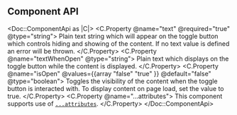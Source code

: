 ## Component API

<Doc::ComponentApi as |C|>
  <C.Property @name="text" @required="true" @type="string">
    Plain text string which will appear on the toggle button which controls hiding and showing of the content. If no text value is defined an error will be thrown.
  </C.Property>
  <C.Property @name="textWhenOpen" @type="string">
    Plain text which displays on the toggle button while the content is displayed.
  </C.Property>
  <C.Property @name="isOpen" @values={{array "false" "true" }} @default="false" @type="boolean">
    Toggles the visibility of the content when the toggle button is interacted with. To display content on page load, set the value to true.
  </C.Property>
  <C.Property @name="...attributes">
    This component supports use of [`...attributes`](https://guides.emberjs.com/release/in-depth-topics/patterns-for-components/#toc_attribute-ordering).
  </C.Property>
</Doc::ComponentApi>
